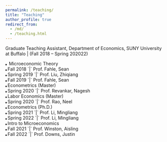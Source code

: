 ```yaml
---
permalink: /teaching/
title: "Teaching"
author_profile: true
redirect_from: 
  - /md/
  - /teaching.html
---
```





<style>
.custom-bullet {
    list-style-type: none;
    padding-left: 0;
}

.custom-bullet li::before {
    content: "\25A0"; /* Unicode character for a small square */
    font-size: 5px; /* Adjust this value to change the icon size */
    margin-right: 0.5em;
}
</style>

<span style="font-size: 14px;"> <span style="color:Prussian Blue;"> Graduate Teaching Assistant, Department of Economics, SUNY University at Buffalo </span> | (Fall 2018 – Spring 202022)</span>

<ul class="custom-bullet"> 
  <li> Microeconomic Theory
    <ul class="custom-bullet">
      <li>Fall   2018 `|` Prof. Fahle, Sean</li>
      <li>Spring 2019 `|` Prof. Liu, Zhiqiang</li>
      <li>Fall   2019 `|` Prof. Fahle, Sean</li>
     </ul>
  </li>
  <li>Econometrics (Master)
    <ul class="custom-bullet">
      <li>Spring 2020 `|` Prof. Revankar, Nagesh</li>
    </ul>
  </li>
  <li>Labor Economics (Master)
    <ul class="custom-bullet">
      <li>Spring 2020 `|` Prof. Rao, Neel</li>
    </ul>
  </li>
  <li>Econometrics (Ph.D.)
    <ul class="custom-bullet">
      <li>Spring 2021 `|` Prof. Li, Mingliang</li>
      <li>Spring 2022 `|` Prof. Li, Mingliang</li>
    </ul>
  </li>
  <li>Intro to Microeconomics
    <ul class="custom-bullet">
      <li>Fall   2021 `|` Prof. Winston, Aisling</li>
      <li>Fall   2022 `|` Prof. Downs, Justin</li>
    </ul>
  </li>
</ul>
